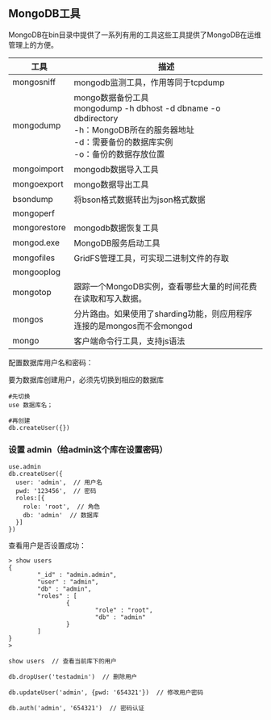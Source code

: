 ## MongoDB工具

MongoDB在bin目录中提供了一系列有用的工具这些工具提供了MongoDB在运维管理上的方便。

| 工具         | 描述                                                         |
| ------------ | ------------------------------------------------------------ |
| mongosniff   | mongodb监测工具，作用等同于tcpdump                           |
| mongodump    | mongo数据备份工具<br />mongodump -h dbhost -d dbname -o dbdirectory<br />-h：MongoDB所在的服务器地址<br />-d：需要备份的数据库实例<br />-o：备份的数据存放位置 |
| mongoimport  | mongodb数据导入工具                                          |
| mongoexport  | mongo数据导出工具                                            |
| bsondump     | 将bson格式数据转出为json格式数据                             |
| mongoperf    |                                                              |
| mongorestore | mongodb数据恢复工具                                          |
| mongod.exe   | MongoDB服务启动工具                                          |
| mongofiles   | GridFS管理工具，可实现二进制文件的存取                       |
| mongooplog   |                                                              |
| mongotop     | 跟踪一个MongoDB实例，查看哪些大量的时间花费在读取和写入数据。 |
| mongos       | 分片路由。如果使用了sharding功能，则应用程序连接的是mongos而不会mongod |
| mongo        | 客户端命令行工具，支持js语法                                 |

配置数据库用户名和密码：

要为数据库创建用户，必须先切换到相应的数据库

```
#先切换
use 数据库名；

#再创建
db.createUser({})
```

### 设置 admin（给admin这个库在设置密码）

```
use.admin  
db.createUser({
  user: 'admin',  // 用户名
  pwd: '123456',  // 密码
  roles:[{
    role: 'root',  // 角色
    db: 'admin'  // 数据库
  }]
})
```

查看用户是否设置成功：

```
> show users
{
        "_id" : "admin.admin",
        "user" : "admin",
        "db" : "admin",
        "roles" : [
                {
                        "role" : "root",
                        "db" : "admin"
                }
        ]
}
>
```



```
show users  // 查看当前库下的用户

db.dropUser('testadmin')  // 删除用户

db.updateUser('admin', {pwd: '654321'})  // 修改用户密码

db.auth('admin', '654321')  // 密码认证
```

